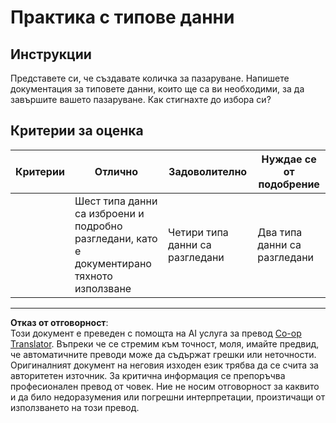 <!--
CO_OP_TRANSLATOR_METADATA:
{
  "original_hash": "3869244ceda606c4969d8cdd82679867",
  "translation_date": "2025-08-28T08:08:33+00:00",
  "source_file": "2-js-basics/1-data-types/assignment.md",
  "language_code": "bg"
}
-->
# Практика с типове данни

## Инструкции

Представете си, че създавате количка за пазаруване. Напишете документация за типовете данни, които ще са ви необходими, за да завършите вашето пазаруване. Как стигнахте до избора си?

## Критерии за оценка

Критерии | Отлично | Задоволително | Нуждае се от подобрение
--- | --- | --- | --- |
||Шест типа данни са изброени и подробно разгледани, като е документирано тяхното използване|Четири типа данни са разгледани|Два типа данни са разгледани|

---

**Отказ от отговорност**:  
Този документ е преведен с помощта на AI услуга за превод [Co-op Translator](https://github.com/Azure/co-op-translator). Въпреки че се стремим към точност, моля, имайте предвид, че автоматичните преводи може да съдържат грешки или неточности. Оригиналният документ на неговия изходен език трябва да се счита за авторитетен източник. За критична информация се препоръчва професионален превод от човек. Ние не носим отговорност за каквито и да било недоразумения или погрешни интерпретации, произтичащи от използването на този превод.